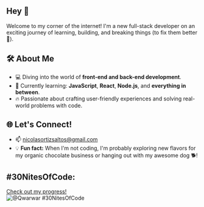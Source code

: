 ## Hey 🤟

Welcome to my corner of the internet!
I'm a new full-stack developer on an exciting journey of learning, building, and breaking things (to fix them better 🚀).

## 🛠️ About Me  
- 💻 Diving into the world of **front-end and back-end development**.  
- 🌱 Currently learning: **JavaScript**, **React**, **Node.js**, and **everything in between**.  
- 🔥 Passionate about crafting user-friendly experiences and solving real-world problems with code.  

## 🌐 Let's Connect!  
- 📫 nicolasortizsaltos@gmail.com
- 💡 **Fun fact:** When I'm not coding, I'm probably exploring new flavors for my organic chocolate business or hanging out with my awesome dog 🐕!  


## #30NitesOfCode:
  [Check out my progress!](https://www.codedex.io/@Qwarwar/30-nites-of-code)  
  ![@Qwarwar #30NitesOfCode](https://www.codedex.io/api/petStatus?user=Qwarwar)
